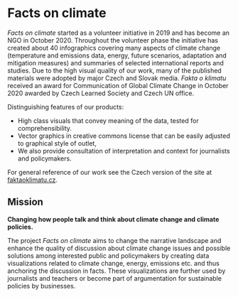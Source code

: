 # Facts on climate

_Facts on climate_ started as a volunteer initiative in 2019 and has become an NGO in October 2020. Throughout the volunteer phase the initiative has created about 40 infographics covering many aspects of climate change (temperature and emissions data, energy, future scenarios, adaptation and mitigation measures) and summaries of selected international reports and studies. Due to the high visual quality of our work, many of the published materials were adopted by major Czech and Slovak media. _Fakta o klimatu_ received an award for Communication of Global Climate Change in October 2020 awarded by Czech Learned Society and Czech UN office.

Distinguishing features of our products:

* High class visuals that convey meaning of the data, tested for comprehensibility.
* Vector graphics in creative commons license that can be easily adjusted to graphical style of outlet,
* We also provide consultation of interpretation and context for journalists and policymakers.

For general reference of our work see the Czech version of the site at [faktaoklimatu.cz](https://faktaoklimatu.cz).

## Mission

**Changing how people talk and think about climate change and climate policies.**

The project _Facts on climate_ aims to change the narrative landscape and enhance the quality of discussion about climate change issues and possible solutions among interested public and policymakers by creating data visualizations related to climate change, energy, emissions etc. and thus anchoring the discussion in facts. These visualizations are further used by journalists and teachers or become part of argumentation for sustainable policies by businesses.
